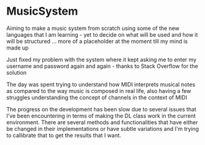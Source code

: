 MusicSystem
===========
Aiming to make a music system from scratch using some of the new 
languages that I am learning - yet to decide on what will be used and 
how it will be structured ... more of a placeholder at the moment till 
my mind is made up 

Just fixed my problem with the system where it kept asking me to enter 
my username and password again and again - thanks to Stack Overflow for 
the solution

The day was spent trying to understand how MIDI interprets musical notes as compared 
to the way music is composed in real life, also having a few struggles understanding 
the concept of channels in the context of MIDI

The progress on the development has been slow due to several issues that I've been encountering in terms of making the DL class work in the current environment. 
There are several methods and functionalities that have either be changed in their implementations or have subtle variations and I'm trying to callibrate that to get the results that I 
want. 
